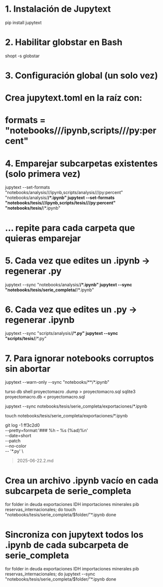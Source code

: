 # 1. Instalación de Jupytext
pip install jupytext

# 2. Habilitar globstar en Bash
shopt -s globstar

# 3. Configuración global (un solo vez)
#    Crea jupytext.toml en la raíz con:
#    formats = "notebooks///ipynb,scripts///py:percent"

# 4. Emparejar subcarpetas existentes (solo primera vez)
jupytext --set-formats "notebooks/analysis///ipynb,scripts/analysis///py:percent" "notebooks/analysis/**/*.ipynb"
jupytext --set-formats "notebooks/tesis///ipynb,scripts/tesis///py:percent"         "notebooks/tesis/**/*.ipynb"
# … repite para cada carpeta que quieras emparejar

# 5. Cada vez que edites un .ipynb → regenerar .py
jupytext --sync "notebooks/analysis/**/*.ipynb"
jupytext --sync "notebooks/tesis/serie_completa/**/*.ipynb"

# 6. Cada vez que edites un .py → regenerar .ipynb
jupytext --sync "scripts/analysis/**/*.py"
jupytext --sync "scripts/tesis/**/*.py"

# 7. Para ignorar notebooks corruptos sin abortar
jupytext --warn-only --sync "notebooks/**/*.ipynb"


turso db shell proyectomacro .dump > proyectomacro.sql
sqlite3 proyectomacro.db < proyectomacro.sql


jupytext --sync notebooks/tesis/serie_completa/exportaciones/*.ipynb

touch notebooks/tesis/serie_completa/exportaciones/*.ipynb

git log -1 ff3c2d0 \
  --pretty=format:'### %h – %s (%ad)%n' \
  --date=short \
  --patch \
  --no-color \
  -- '*.py' \
  > 2025-06-22.2.md


# Crea un archivo .ipynb vacío en cada subcarpeta de serie_completa
for folder in deuda exportaciones IDH importaciones minerales pib reservas_internacionales; do
  touch "notebooks/tesis/serie_completa/$folder/"*.ipynb
done

# Sincroniza con jupytext todos los .ipynb de cada subcarpeta de serie_completa

for folder in deuda exportaciones IDH importaciones minerales pib reservas_internacionales; do
  jupytext --sync "notebooks/tesis/serie_completa/$folder/"*.ipynb
done
